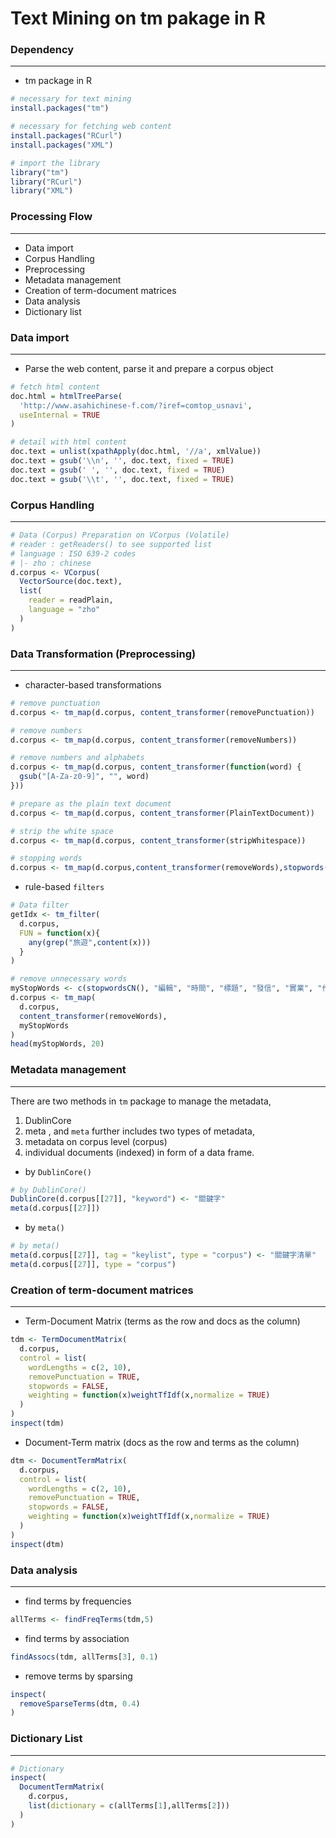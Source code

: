 # Text Mining on tm pakage in R



### Dependency
---

* tm package in R

```r
# necessary for text mining
install.packages("tm")

# necessary for fetching web content
install.packages("RCurl")
install.packages("XML")

# import the library
library("tm")
library("RCurl")
library("XML")
```

### Processing Flow
---

* Data import
* Corpus Handling
* Preprocessing
* Metadata management
* Creation of term-document matrices
* Data analysis
* Dictionary list

### Data import
---

* Parse the web content, parse it and prepare a corpus object

```r
# fetch html content
doc.html = htmlTreeParse(
  'http://www.asahichinese-f.com/?iref=comtop_usnavi', 
  useInternal = TRUE
)

# detail with html content
doc.text = unlist(xpathApply(doc.html, '//a', xmlValue))
doc.text = gsub('\\n', '', doc.text, fixed = TRUE)
doc.text = gsub(' ', '', doc.text, fixed = TRUE)
doc.text = gsub('\\t', '', doc.text, fixed = TRUE)
```

### Corpus Handling
---

```R
# Data (Corpus) Preparation on VCorpus (Volatile)
# reader : getReaders() to see supported list
# language : ISO 639-2 codes
# |- zho : chinese
d.corpus <- VCorpus(
  VectorSource(doc.text), 
  list(
    reader = readPlain,
    language = "zho"
  )
)
```

### Data Transformation (Preprocessing)
---

* character-based transformations

```r
# remove punctuation
d.corpus <- tm_map(d.corpus, content_transformer(removePunctuation))

# remove numbers
d.corpus <- tm_map(d.corpus, content_transformer(removeNumbers))

# remove numbers and alphabets
d.corpus <- tm_map(d.corpus, content_transformer(function(word) {
  gsub("[A-Za-z0-9]", "", word)
}))

# prepare as the plain text document
d.corpus <- tm_map(d.corpus, content_transformer(PlainTextDocument))

# strip the white space
d.corpus <- tm_map(d.corpus, content_transformer(stripWhitespace))

# stopping words
d.corpus <- tm_map(d.corpus,content_transformer(removeWords),stopwords("english"))
```

* rule-based `filters`

```r
# Data filter
getIdx <- tm_filter(
  d.corpus,
  FUN = function(x){ 
    any(grep("旅遊",content(x)))
  }
)

# remove unnecessary words
myStopWords <- c(stopwordsCN(), "編輯", "時間", "標題", "發信", "實業", "作者")
d.corpus <- tm_map(
  d.corpus, 
  content_transformer(removeWords), 
  myStopWords
)
head(myStopWords, 20)
```

### Metadata management
---

There are two methods in `tm` package to manage the metadata,
1. DublinCore
2. meta
  , and `meta` further includes two types of metadata,
3. metadata on corpus level (corpus)
4. individual documents (indexed) in form of a data frame.

* by `DublinCore()`

```r
# by DublinCore()
DublinCore(d.corpus[[27]], "keyword") <- "關鍵字"
meta(d.corpus[[27]])
```

* by `meta()`

```r
# by meta()
meta(d.corpus[[27]], tag = "keylist", type = "corpus") <- "關鍵字清單"
meta(d.corpus[[27]], type = "corpus")
```

### Creation of term-document matrices
---

* Term-Document Matrix (terms as the row and docs as the column)

```r 
tdm <- TermDocumentMatrix(
  d.corpus, 
  control = list(
    wordLengths = c(2, 10),
    removePunctuation = TRUE,
    stopwords = FALSE,
    weighting = function(x)weightTfIdf(x,normalize = TRUE)
  )
)
inspect(tdm)
```

* Document-Term matrix (docs as the row and terms as the column)

```r
dtm <- DocumentTermMatrix(
  d.corpus, 
  control = list(
    wordLengths = c(2, 10),
    removePunctuation = TRUE,
    stopwords = FALSE,
    weighting = function(x)weightTfIdf(x,normalize = TRUE)
  )  
)
inspect(dtm)
```

### Data analysis
---

* find terms by frequencies

```r
allTerms <- findFreqTerms(tdm,5)
```

* find terms by association

```r
findAssocs(tdm, allTerms[3], 0.1)
```

* remove terms by sparsing

```r
inspect(
  removeSparseTerms(dtm, 0.4)
)
```

### Dictionary List
---

```r
# Dictionary
inspect(
  DocumentTermMatrix(
    d.corpus, 
    list(dictionary = c(allTerms[1],allTerms[2]))
  )
)
```







